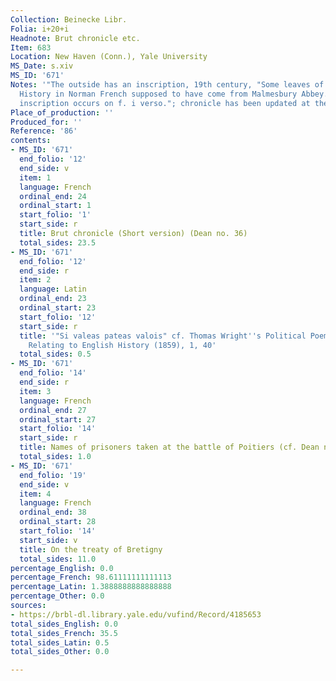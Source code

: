 ```yaml
---
Collection: Beinecke Libr.
Folia: i+20+i
Headnote: Brut chronicle etc.
Item: 683
Location: New Haven (Conn.), Yale University
MS_Date: s.xiv
MS_ID: '671'
Notes: '"The outside has an inscription, 19th century, "Some leaves of early English
  History in Norman French supposed to have come from Malmesbury Abbey." A similar
  inscription occurs on f. i verso."; chronicle has been updated at the end '
Place_of_production: ''
Produced_for: ''
Reference: '86'
contents:
- MS_ID: '671'
  end_folio: '12'
  end_side: v
  item: 1
  language: French
  ordinal_end: 24
  ordinal_start: 1
  start_folio: '1'
  start_side: r
  title: Brut chronicle (Short version) (Dean no. 36)
  total_sides: 23.5
- MS_ID: '671'
  end_folio: '12'
  end_side: r
  item: 2
  language: Latin
  ordinal_end: 23
  ordinal_start: 23
  start_folio: '12'
  start_side: r
  title: '"Si valeas pateas valois" cf. Thomas Wright''s Political Poems and Songs
    Relating to English History (1859), 1, 40'
  total_sides: 0.5
- MS_ID: '671'
  end_folio: '14'
  end_side: r
  item: 3
  language: French
  ordinal_end: 27
  ordinal_start: 27
  start_folio: '14'
  start_side: r
  title: Names of prisoners taken at the battle of Poitiers (cf. Dean no. 36)
  total_sides: 1.0
- MS_ID: '671'
  end_folio: '19'
  end_side: v
  item: 4
  language: French
  ordinal_end: 38
  ordinal_start: 28
  start_folio: '14'
  start_side: v
  title: On the treaty of Bretigny
  total_sides: 11.0
percentage_English: 0.0
percentage_French: 98.61111111111113
percentage_Latin: 1.3888888888888888
percentage_Other: 0.0
sources:
- https://brbl-dl.library.yale.edu/vufind/Record/4185653
total_sides_English: 0.0
total_sides_French: 35.5
total_sides_Latin: 0.5
total_sides_Other: 0.0

---
```

